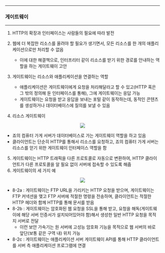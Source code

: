 -----
### 게이트웨이
-----
1. HTTP의 확장과 인터페이스는 사람들의 필요에 따라 발전
2. 웹에 더 복잡한 리소스를 올려야 할 필요가 생기면서, 모든 리소스를 한 개의 애플리케이션으로만 처리할 수 없음
   - 이에 대한 해결책으로, 인터프리터 같이 리소스를 받기 위한 경로를 안내하는 역할을 하는 게이트웨이 고안

3. 게이트웨이는 리소스와 애플리케이션을 연결하는 역할
   - 애플리케이션은 게이트웨이에게 요청을 처리해달라고 할 수 있고(HTTP 혹은 그 밖의 정의해 둔 인터페이스를 통해), 그에 게이트웨이는 응답 가능
   - 게이트웨이는 요청을 받고 응답을 보내는 포털 같이 동작하는데, 동적인 콘텐츠를 생성하거나 데이터베이스에 질의를 보낼 수 있음
  
4. 리소스 게이트웨이
<div align="center">
<img src="https://github.com/user-attachments/assets/c464a832-680d-4a4b-83bc-34bfab34b45a">
</div>

   - 죠의 컴퓨터 가게 서버가 데이터베이스로 가는 게이트웨이 역할을 하고 있음
   - 클라이언트는 단순히 HTTP를 통해서 리소스를 요청하고, 죠의 컴퓨터 가게 서버는 리소스를 얻기 위한 게이트웨이 인터페이스 역할을 함

5. 게이트웨이는 HTTP 트래픽을 다른 프로토콜로 자동으로 변환하여, HTTP 클라이언트가 다른 프로토콜을 알 필요 없이 서버에 접속할 수 있도록 해줌
6. 게이트웨이의 세 가지 예
<div align="center">
<img src="https://github.com/user-attachments/assets/75cb25d1-3a63-4de4-b394-4bf54efa118e">
</div>

   - 8-2a : 게이트웨이는 FTP URL을 가리키는 HTTP 요청을 받으며, 게이트웨이는 FTP 커넥션을 맺고 FTP 서버에 적절한 명령을 전송하며, 클라이언트는 적절한 HTTP 헤더와 함께 HTTP를 통해 문서를 받음
   - 8-2b : 게이트웨이는 암호화된 웹 요청을 SSL을 통해 받고, 요청을 해독(게이트웨이에 해당 서버 인증서가 설치되어있어야 함)해서 생성한 일반 HTTP 요청을 목적지 서버로 전달
     + 이런 보안 가속기는 원 서버에 고성능 암호화 기능을 목적으로 웹 서버의 바로 앞단(보통 같은 구역 내) 위치 가능
   - 8-2c : 게이트웨이는 애플리케이션 서버 게이트웨이 API를 통해 HTTP 클라이언트를 서버 측 애플리케이션 프로그램에 연결
